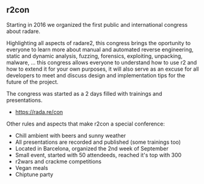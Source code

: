 ## r2con

Starting in 2016 we organized the first public and international congress about radare.

Highlighting all aspects of radare2, this congress brings the oportunity to everyone to learn more about manual and automated reverse engineering, static and dynamic analysis, fuzzing, forensics, exploiting, unpacking, malware, ... this congress allows everyone to understand how to use r2 and how to extend it for your own purposes, it will also serve as an excuse for all developers to meet and discuss design and implementation tips for the future of the project.

The congress was started as a 2 days filled with trainings and presentations.

* https://rada.re/con

Other rules and aspects that make r2con a special conference:

* Chill ambient with beers and sunny weather
* All presentations are recorded and published (some trainings too)
* Located in Barcelona, organized the 2nd week of September
* Small event, started with 50 attendeeds, reached it's top with 300
* r2wars and crackme competitions
* Vegan meals
* Chiptune party

